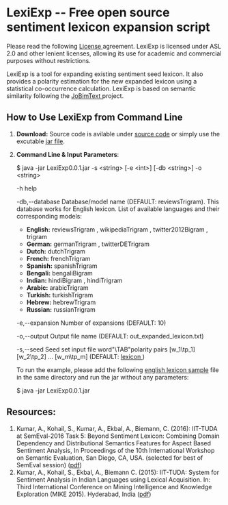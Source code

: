 # LexiExp -- Free open source sentiment lexicon expansion script

Please read the following <a href="https://github.com/uhh-lt/LexiExp/blob/master/LICENSE.txt"> License </a> agreement. LexiExp is licensed under ASL 2.0 and other lenient licenses, allowing its use for academic and commercial purposes without restrictions.

LexiExp is a tool for expanding existing sentiment seed lexicon. It also provides a polarity estimation for the new expanded lexicon using a statistical co-occurrence calculation. LexiExp is based on semantic similarity following the <a href="https://www.inf.uni-hamburg.de/en/inst/ab/lt/resources/software/jobimtext.html"> JoBimText </a> project. 
## How to Use LexiExp from Command Line
1. <b>Download:</b> Source code is avilable under <a href="https://github.com/uhh-lt/LexiExp">source code</a> or simply use the excutable <a href="https://github.com/uhh-lt/LexiExp/blob/master/LexiExp0.0.1.jar">jar file</a>.
2. <b>Command Line & Input Parameters</b>: 

    $ java -jar LexiExp0.0.1.jar -s \<string\> [-e \<int\>] [-db \<string\>] -o \<string\>

      -h                     help

      -db,--database <arg>   Database/model name (DEFAULT: reviewsTrigram). This database works for English lexicon.
            List of available languages and their corresponding models:
            
    * <b>English:</b> reviewsTrigram , wikipediaTrigram , twitter2012Bigram , trigram
    * <b>German:</b> germanTrigram , twitterDETrigram
    * <b>Dutch:</b> dutchTrigram
    * <b>French:</b> frenchTrigram
    * <b>Spanish:</b> spanishTrigram
    * <b>Bengali:</b> bengaliBigram
    * <b>Indian:</b> hindiBigram , hindiTrigram
    * <b>Arabic:</b> arabicTrigram
    * <b>Turkish:</b> turkishTrigram
    * <b>Hebrew:</b> hebrewTrigram
    * <b>Russian:</b> russianTrigram
    
     -e,--expansion <arg>   Number of expansions (DEFAULT: 10)

     -o,--output <arg>      Output file name (DEFAULT: out_expanded_lexicon.txt)

     -s,--seed <arg>        Seed set input file word"\TAB"polarity pairs
                              [w_1\tp_1]
                              [w_2\tp_2]
                              ...
                              [w_m\tp_m]
                              (DEFAULT: <a href="https://github.com/uhh-lt/LexiExp/blob/master/lexicon"> lexicon </a>)

    To run the example, please add the following <a href="https://github.com/uhh-lt/LexiExp/blob/master/lexicon"> english lexicon sample</a> file in the same directory and run the jar without any parameters:

    $ java -jar LexiExp0.0.1.jar

## Resources:
1. Kumar, A., Kohail, S., Kumar, A., Ekbal, A., Biemann, C. (2016): IIT-TUDA at SemEval-2016 Task 5: Beyond Sentiment Lexicon: Combining Domain Dependency and Distributional Semantics Features for Aspect Based Sentiment Analysis, In Proceedings of the 10th International Workshop on Semantic Evaluation, San Diego, CA, USA. (selected for best of SemEval session) (<a href="https://www.inf.uni-hamburg.de/en/inst/ab/lt/publications/2016-kumar-etal-absa-semeval.pdf">pdf</a>)
2. Kumar, A., Kohail, S., Ekbal, A., Biemann C. (2015): IIT-TUDA: System for Sentiment Analysis in Indian Languages using Lexical Acquisition. In: Third International Conference on Mining Intelligence and Knowledge Exploration (MIKE 2015). Hyderabad, India (<a href="https://www.lt.informatik.tu-darmstadt.de/fileadmin/user_upload/Group_LangTech/publications/KumarEtAl_MIKE2015.pdf">pdf</a>)